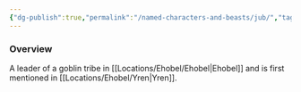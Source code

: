 ```yaml
---
{"dg-publish":true,"permalink":"/named-characters-and-beasts/jub/","tags":["NPC"]}
---
```



### Overview
A leader of a goblin tribe in [[Locations/Ehobel/Ehobel\|Ehobel]] and is first mentioned in [[Locations/Ehobel/Yren\|Yren]].
